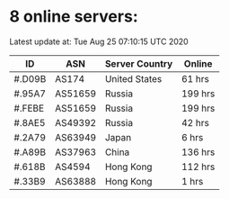 # 8 online servers:

Latest update at: Tue Aug 25 07:10:15 UTC 2020

| ID | ASN | Server Country | Online |
| -- | --- | -------------- | ------ |
| #.D09B | AS174 | United States | 61 hrs |
| #.95A7 | AS51659 | Russia | 199 hrs |
| #.FEBE | AS51659 | Russia | 199 hrs |
| #.8AE5 | AS49392 | Russia | 42 hrs |
| #.2A79 | AS63949 | Japan | 6 hrs |
| #.A89B | AS37963 | China | 136 hrs |
| #.618B | AS4594 | Hong Kong | 112 hrs |
| #.33B9 | AS63888 | Hong Kong | 1 hrs |

